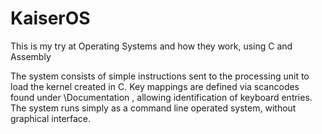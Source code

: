 # KaiserOS
This is my try at Operating Systems and how they work, using C and Assembly

The system consists of simple instructions sent to the processing unit to load the kernel created in C.
Key mappings are defined via scancodes found under \Documentation , allowing identification of keyboard entries.
The system runs simply as a command line operated system, without graphical interface.
